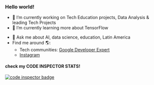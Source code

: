 <!-- ### Hi there 👋 -->

<!--
**leslysandra/leslysandra** is a ✨ _special_ ✨ repository because its `README.md` (this file) appears on your GitHub profile.
-->

<h3>Hello world!</h3>

- 🔭 I’m currently working on Tech Education projects, Data Analysis & leading Tech Projects
- 🌱 I’m currently learning more about TensorFlow
<!--  - 👯 I’m looking to collaborate on ...
- 🤔 I’m looking for help with ... -->
- 💬 Ask me about AI, data science, education, Latin America
- Find me around 🌎:
  * Tech communities: [Google Developer Expert](https://twitter.com/GoogleDevExpert)
  * [Instagram](https://www.instagram.com/leslysandra)

<h4>check my CODE INSPECTOR STATS! </h4>
<a href="https://frontend.code-inspector.com/public/user/github/leslysandra">
   <img src="https://code-inspector.com/public/badge/user/github/leslysandra" alt="code inspector badge" />
</a>


<!--
- 📫 How to reach me:
- 😄 Pronouns: ...
- ⚡ Fun fact: ... -->

